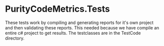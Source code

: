 ﻿# PurityCodeMetrics.Tests
These tests work by compiling and generating reports for it's own project and then validating these reports. This needed because we have compile an entire c# project to get results. The testclasses are in the TestCode directory.
